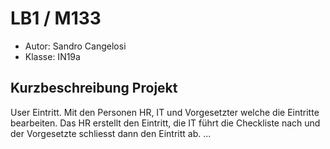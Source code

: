 # LB1 / M133

* Autor: Sandro Cangelosi
* Klasse: IN19a

## Kurzbeschreibung Projekt
User Eintritt.
Mit den Personen HR, IT und Vorgesetzter welche die Eintritte bearbeiten.
Das HR erstellt den Eintritt, die IT führt die Checkliste nach und der Vorgesetzte schliesst dann den Eintritt ab.
...


